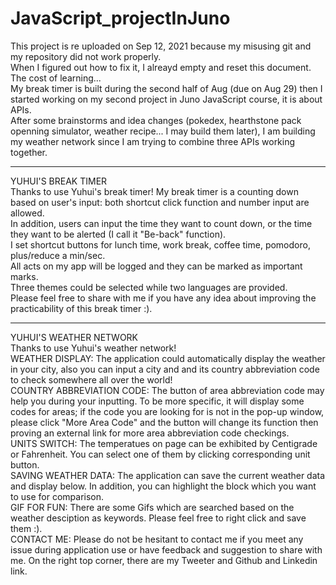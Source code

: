 # JavaScript_projectInJuno
This project is re uploaded on Sep 12, 2021 because my misusing git and my repository did not work properly.  
When I figured out how to fix it, I alreayd empty and reset this document. The cost of learning...    
My break timer is built during the second half of Aug (due on Aug 29) then I started working on my second project in Juno JavaScript course, it is about APIs.  
After some brainstorms and idea changes (pokedex, hearthstone pack openning simulator, weather recipe... I may build them later), I am building my weather network since I am trying to combine three APIs working together.  
  
____________________________________________________________________________________________________________________________________________  
YUHUI'S BREAK TIMER  
Thanks to use Yuhui's break timer!
My break timer is a counting down based on user's input: both shortcut click function and number input are allowed.  
In addition, users can input the time they want to count down, or the time they want to be alerted (I call it "Be-back" function).  
I set shortcut buttons for lunch time, work break, coffee time, pomodoro, plus/reduce a min/sec.  
All acts on my app will be logged and they can be marked as important marks.  
Three themes could be selected while two languages are provided.  
Please feel free to share with me if you have any idea about improving the practicability of this break timer :).  
____________________________________________________________________________________________________________________________________________
YUHUI'S WEATHER NETWORK  
Thanks to use Yuhui's weather network!  
WEATHER DISPLAY: The application could automatically display the weather in your city, also you can input a city and and its country abbreviation code to check somewhere all over the world!  
COUNTRY ABBREVIATION CODE: The button of area abbreviation code may help you during your inputting. To be more specific, it will display some codes for areas; if the code you are looking for is not in the pop-up window, please click "More Area Code" and the button will change its function then proving an external link for more area abbreviation code checkings.  
UNITS SWITCH: The temperatues on page can be exhibited by Centigrade or Fahrenheit. You can select one of them by clicking corresponding unit button.  
SAVING WEATHER DATA: The application can save the current weather data and display below. In addition, you can highlight the block which you want to use for comparison.  
GIF FOR FUN: There are some Gifs which are searched based on the weather desciption as keywords. Please feel free to right click and save them :).  
CONTACT ME: Please do not be hesitant to contact me if you meet any issue during application use or have feedback and suggestion to share with me. On the right top corner, there are my Tweeter and Github and Linkedin link.  

